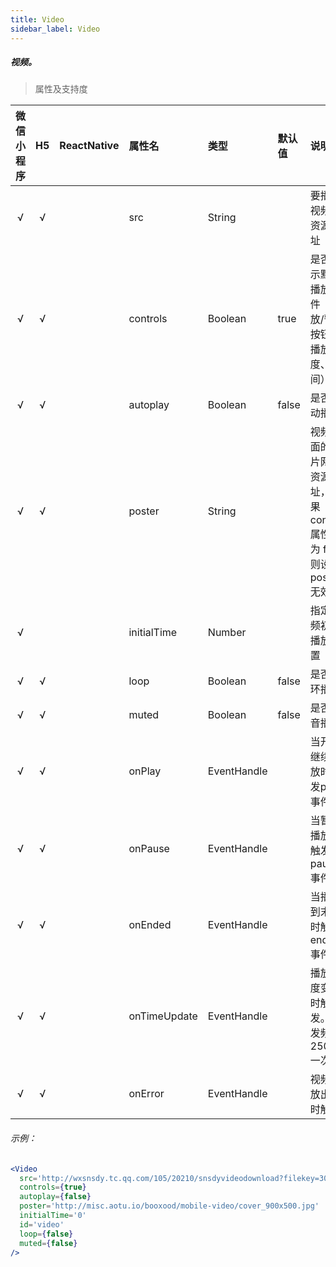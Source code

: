 ```yaml
---
title: Video
sidebar_label: Video
---
```


##### 视频。

> 属性及支持度

| 微信小程序 | H5 | ReactNative| 属性名 | 类型 | 默认值 | 说明 |
| :-: | :-: | :-: | :- | :- | :- | :- |
| √ | √ |  | src            | String      |        | 要播放视频的资源地址                                         |
| √ | √ |  | controls       | Boolean     | true   | 是否显示默认播放控件（播放/暂停按钮、播放进度、时间）        |
| √ | √ |  | autoplay       | Boolean     | false  | 是否自动播放                                                 |
| √ | √ |  | poster         | String      |        | 视频封面的图片网络资源地址，如果 controls 属性值为 false 则设置 poster 无效 |
| √ |   |  | initialTime   | Number      |        | 指定视频初始播放位置                                         |
| √ | √ |  | loop           | Boolean     | false  | 是否循环播放                                                 |
| √ | √ |  | muted          | Boolean     | false  | 是否静音播放                                                 |
| √ | √ |  | onPlay       | EventHandle |        | 当开始/继续播放时触发play事件                                |
| √ | √ |  | onPause      | EventHandle |        | 当暂停播放时触发 pause 事件                                  |
| √ | √ |  | onEnded      | EventHandle |        | 当播放到末尾时触发 ended 事件                                |
| √ | √ |  | onTimeUpdate | EventHandle |        | 播放进度变化时触发。触发频率 250ms 一次 |
| √ | √ |  | onError      | EventHandle |        | 视频播放出错时触发                                           |

###### 示例：
```jsx
<Video
  src='http://wxsnsdy.tc.qq.com/105/20210/snsdyvideodownload?filekey=30280201010421301f0201690402534804102ca905ce620b1241b726bc41dcff44e00204012882540400&bizid=1023&hy=SH&fileparam=302c020101042530230204136ffd93020457e3c4ff02024ef202031e8d7f02030f42400204045a320a0201000400'
  controls={true}
  autoplay={false}
  poster='http://misc.aotu.io/booxood/mobile-video/cover_900x500.jpg'
  initialTime='0'
  id='video'
  loop={false}
  muted={false}
/>
```
